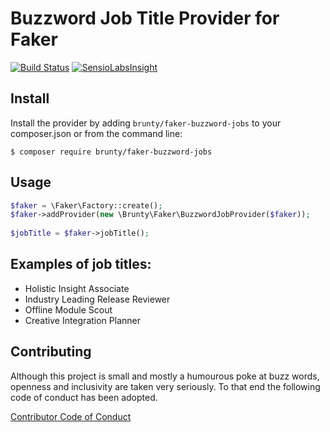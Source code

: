 Buzzword Job Title Provider for Faker
====================

[![Build Status](https://travis-ci.org/Brunty/faker-buzzword-job-titles.svg?branch=develop)](https://travis-ci.org/Brunty/faker-buzzword-job-titles)
[![SensioLabsInsight](https://insight.sensiolabs.com/projects/686edff0-47b0-413a-ad08-bedd66a7084e/mini.png)](https://insight.sensiolabs.com/projects/686edff0-47b0-413a-ad08-bedd66a7084e)


## Install
Install the provider by adding `brunty/faker-buzzword-jobs` to your composer.json or from the command line:

```
$ composer require brunty/faker-buzzword-jobs
```

## Usage

```php
$faker = \Faker\Factory::create();
$faker->addProvider(new \Brunty\Faker\BuzzwordJobProvider($faker));
                                 
$jobTitle = $faker->jobTitle();
```

## Examples of job titles:

* Holistic Insight Associate
* Industry Leading Release Reviewer
* Offline Module Scout
* Creative Integration Planner

## Contributing

Although this project is small and mostly a humourous poke at buzz words, openness and inclusivity are taken very seriously. To that end the following code of conduct has been adopted.

[Contributor Code of Conduct](CONTRIBUTING.md)
